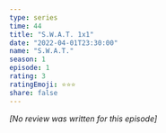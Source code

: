 ```yaml
---
type: series
time: 44
title: "S.W.A.T. 1x1"
date: "2022-04-01T23:30:00"
name: "S.W.A.T."
season: 1
episode: 1
rating: 3
ratingEmoji: ⭐️⭐️⭐️
share: false
---
```


*[No review was written for this episode]*
